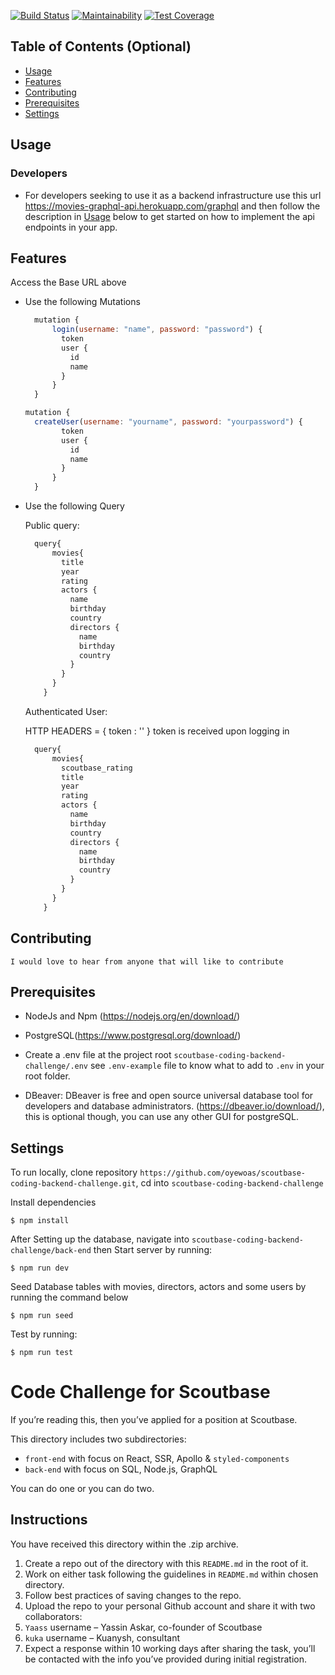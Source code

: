 [![Build Status](https://travis-ci.com/oyewoas/scoutbase-coding-backend-challenge.svg?token=UhTLyPmC4FJFTsy9LJJ1&branch=develop)](https://travis-ci.com/oyewoas/scoutbase-coding-backend-challenge)
[![Maintainability](https://api.codeclimate.com/v1/badges/eec3cfdc2df501237031/maintainability)](https://codeclimate.com/github/oyewoas/scoutbase-coding-backend-challenge/maintainability)
[![Test Coverage](https://api.codeclimate.com/v1/badges/eec3cfdc2df501237031/test_coverage)](https://codeclimate.com/github/oyewoas/scoutbase-coding-backend-challenge/test_coverage)
## Table of Contents (Optional)

- [Usage](#usage)
- [Features](#features)
- [Contributing](#contributing)
- [Prerequisites](#prerequisites)
- [Settings](#settings)


## Usage

### Developers
- For developers seeking to use it as a backend infrastructure use this url https://movies-graphql-api.herokuapp.com/graphql and then follow the description in [Usage](#usage) below to get started on how to implement the api endpoints in your app.    

## Features
   Access the Base URL above

- Use the following Mutations

  ```javascript
    mutation {
        login(username: "name", password: "password") {
          token
          user {
            id
            name
          }
        }
    }
  ```


  ```javascript
  mutation {
    createUser(username: "yourname", password: "yourpassword") {
          token
          user {
            id
            name
          }
        }
    }
  ```


- Use the following Query

  Public query:
  ```javascript
    query{
        movies{
          title
          year
          rating
          actors {
            name
            birthday
            country
            directors {
              name
              birthday
              country
            }
          }
        }
      }
  ```

  Authenticated User:

  HTTP HEADERS = { token : '' }
  token is received upon logging in

  ```javascript
    query{
        movies{
          scoutbase_rating
          title
          year
          rating
          actors {
            name
            birthday
            country
            directors {
              name
              birthday
              country
            }
          }
        }
      }
  ```

## Contributing
    I would love to hear from anyone that will like to contribute

## Prerequisites
- NodeJs and Npm (https://nodejs.org/en/download/)

- PostgreSQL(https://www.postgresql.org/download/)

- Create a .env file at the project root `scoutbase-coding-backend-challenge/.env` see `.env-example` file to know what to add to `.env` in your root folder.

- DBeaver: DBeaver is free and open source universal database tool for developers and database administrators.
  (https://dbeaver.io/download/), this is optional though, you can use any other GUI for postgreSQL.

## Settings

  To run locally, clone repository `https://github.com/oyewoas/scoutbase-coding-backend-challenge.git`, cd into `scoutbase-coding-backend-challenge`

  Install dependencies

   ```shell
   $ npm install
   ```
  After Setting up the database, navigate into `scoutbase-coding-backend-challenge/back-end` then Start server by running:

   ```shell
   $ npm run dev
   ```
  Seed Database tables with movies, directors, actors and some users by running the command below

   ```shell
   $ npm run seed
   ```

   Test by running:
   ```shell
   $ npm run test
   ```



# Code Challenge for Scoutbase

If you’re reading this, then you’ve applied for a position at Scoutbase.

This directory includes two subdirectories:

- `front-end` with focus on React, SSR, Apollo & `styled-components`
- `back-end` with focus on SQL, Node.js, GraphQL

You can do one or you can do two.

## Instructions

You have received this directory within the .zip archive.

1. Create a repo out of the directory with this `README.md` in the root of it.
2. Work on either task following the guidelines in `README.md` within chosen directory.
3. Follow best practices of saving changes to the repo.
4. Upload the repo to your personal Github account and share it with two collaborators:
  1. `Yaass` username – Yassin Askar, co-founder of Scoutbase
  2. `kuka` username – Kuanysh, consultant
5. Expect a response within 10 working days after sharing the task, you’ll be contacted with the info you’ve provided during initial registration.
